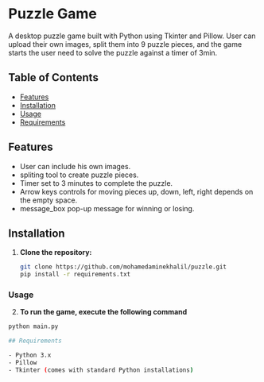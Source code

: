 # Puzzle Game

A desktop puzzle game built with Python using Tkinter and Pillow. 
User can upload their own images, split them into 9 puzzle pieces, and the game starts the user need to solve the puzzle against a timer of 3min.

## Table of Contents

- [Features](#features)
- [Installation](#installation)
- [Usage](#usage)
- [Requirements](#requirements)

## Features

- User can include his own images.
- spliting tool to create puzzle pieces.
- Timer set to 3 minutes to complete the puzzle.
- Arrow keys controls for moving pieces up, down, left, right depends on the empty space.
- message_box pop-up message for winning or losing.

## Installation

1. **Clone the repository:**
   ```bash
   git clone https://github.com/mohamedaminekhalil/puzzle.git
   pip install -r requirements.txt

### Usage
2. **To run the game, execute the following command**
  ```bash
  python main.py

## Requirements

- Python 3.x
- Pillow
- Tkinter (comes with standard Python installations)
